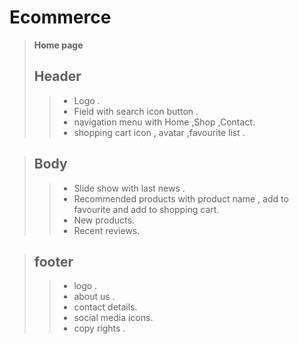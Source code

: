 # **Ecommerce** 
> **Home page**
> ## Header ##
>> -  Logo .
>> -  Field with search icon button .
>> -  navigation menu with Home ,Shop ,Contact.
>> -  shopping cart icon , avatar ,favourite list .

> ## Body ##
>> -  Slide show with last news .
>> -  Recommended products with product name , add to favourite and add to shopping cart.
>> -  New products.
>> -  Recent reviews. 

> ## footer ##
>> -  logo .
>> -  about us .
>> -  contact details.
>> -  social media icons.
>> -  copy rights .
